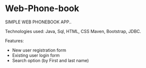 # Web-Phone-book

SIMPLE WEB PHONEBOOK APP.. 

Technologies used:
Java, Sql, HTML, CSS
Maven, Bootstrap, JDBC. 

Features:

* New user registration form
* Existing user login form
* Search option (by First and last name)
